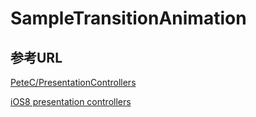 # SampleTransitionAnimation

## 参考URL
[PeteC/PresentationControllers](https://github.com/PeteC/PresentationControllers)

[iOS8 presentation controllers](http://dativestudios.com/blog/2014/06/29/presentation-controllers/)
